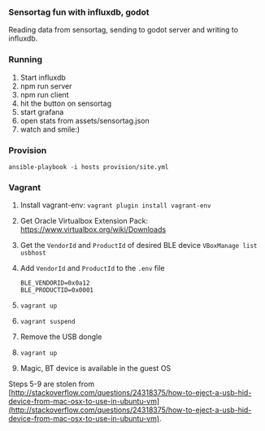 ### Sensortag fun with influxdb, godot

Reading data from sensortag, sending to godot server and writing to influxdb.

### Running

1. Start influxdb
2. npm run server
3. npm run client
4. hit the button on sensortag
5. start grafana
6. open stats from assets/sensortag.json
7. watch and smile:)


### Provision

`ansible-playbook -i hosts provision/site.yml`


### Vagrant

1. Install vagrant-env:
`vagrant plugin install vagrant-env`

2. Get Oracle Virtualbox Extension Pack: https://www.virtualbox.org/wiki/Downloads

3. Get the `VendorId` and `ProductId` of desired BLE device
`VBoxManage list usbhost`

4. Add `VendorId` and `ProductId` to the `.env` file
   ~~~
   BLE_VENDORID=0x0a12
   BLE_PRODUCTID=0x0001
   ~~~

5. `vagrant up`

6. `vagrant suspend`

7. Remove the USB dongle

8. `vagrant up`

9. Magic, BT device is available in the guest OS

Steps 5-9 are stolen from [http://stackoverflow.com/questions/24318375/how-to-eject-a-usb-hid-device-from-mac-osx-to-use-in-ubuntu-vm](http://stackoverflow.com/questions/24318375/how-to-eject-a-usb-hid-device-from-mac-osx-to-use-in-ubuntu-vm).
